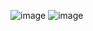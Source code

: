 ![image](https://github.com/user-attachments/assets/16d6b787-0235-40f6-a64d-429f9e5ad678)
![image](https://github.com/user-attachments/assets/0c4b966f-727a-4892-8cae-769b59da30ec)
